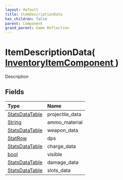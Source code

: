 ```yaml
---
layout: default
title: ItemDescriptionData
has_children: false
parent: Component
grand_parent: Game Reflection
---
```

# ItemDescriptionData( [ InventoryItemComponent ](/riftbreaker-wiki/docs/game-reflection/components/inventory_item_component/) )
Description 

## Fields

| Type | Name |
|:----------|:--------------|
| [StatsDataTable](/riftbreaker-wiki/docs/game-reflection/classes/stats_data_table/) | projectile_data |
| [String](/riftbreaker-wiki/docs/game-reflection/components/string/) | ammo_material |
| [StatsDataTable](/riftbreaker-wiki/docs/game-reflection/classes/stats_data_table/) | weapon_data |
| [StatRow](/riftbreaker-wiki/docs/game-reflection/classes/stat_row/) | dps |
| [StatsDataTable](/riftbreaker-wiki/docs/game-reflection/classes/stats_data_table/) | charge_data |
| [bool](/riftbreaker-wiki/docs/game-reflection/components/bool/) | visible |
| [StatsDataTable](/riftbreaker-wiki/docs/game-reflection/classes/stats_data_table/) | damage_data |
| [StatsDataTable](/riftbreaker-wiki/docs/game-reflection/classes/stats_data_table/) | slots_data |

